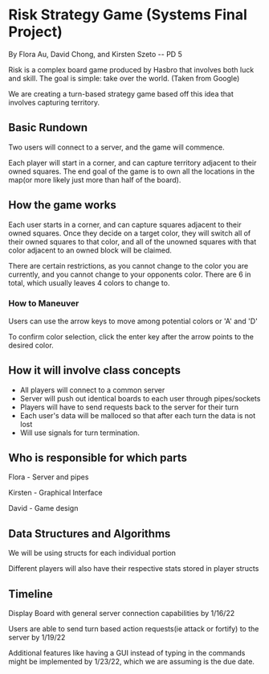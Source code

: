 # Risk Strategy Game (Systems Final Project)
By Flora Au, David Chong, and Kirsten Szeto -- PD 5

Risk is a complex board game produced by Hasbro that involves both luck and skill. The goal is simple: take over the world.  (Taken from Google)

We are creating a turn-based strategy game based off this idea that involves capturing territory.  


## Basic Rundown

Two users will connect to a server, and the game will commence.

Each player will start in a corner, and can capture territory adjacent to their owned squares.  The end goal of the game is to own all the locations in the map(or more likely just more than half of the board).

## How the game works

Each user starts in a corner, and can capture squares adjacent to their owned squares.  Once they decide on a target color, they will switch all of their owned squares to that color, and all of the unowned squares with that color adjacent to an owned block will be claimed.  

There are certain restrictions, as you cannot change to the color you are currently, and you cannot change to your opponents color.  There are 6 in total, which usually leaves 4 colors to change to.

### How to Maneuver

 Users can use the arrow keys to move among potential colors or 'A' and 'D'
 
 To confirm color selection, click the enter key after the arrow points to the desired color.
## How it will involve class concepts

- All players will connect to a common server
- Server will push out identical boards to each user through pipes/sockets
- Players will have to send requests back to the server for their turn
- Each user's data will be malloced so that after each turn the data is not lost
- Will use signals for turn termination.

## Who is responsible for which parts

Flora - Server and pipes

Kirsten - Graphical Interface

David - Game design

## Data Structures and Algorithms

We will be using structs for each individual portion

Different players will also have their respective stats stored in player structs

## Timeline

Display Board with general server connection capabilities by 1/16/22

Users are able to send turn based action requests(ie attack or fortify) to the server by 1/19/22

Additional features like having a GUI instead of typing in the commands might be implemented by 1/23/22, which we are assuming is the due date.
